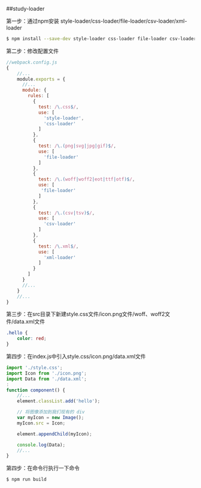 ##study-loader

第一步：通过npm安装 style-loader/css-loader/file-loader/csv-loader/xml-loader

```bash
$ npm install --save-dev style-loader css-loader file-loader csv-loader xml-loader
```

第二步：修改配置文件

```javascript
//webpack.config.js
{
	//...
	module.exports = {
	  //...
	  module: {
	    rules: [
	      {
	        test: /\.css$/,
	        use: [
	          'style-loader',
	          'css-loader'
	        ]
	  	  },
	  	  {
		    test: /\.(png|svg|jpg|gif)$/,
		    use: [
		      'file-loader'
		    ]
		  },
		  {
			test: /\.(woff|woff2|eot|ttf|otf)$/,
		    use: [
		     'file-loader'
			]
		  },
	      {
	        test: /\.(csv|tsv)$/,
	        use: [
	          'csv-loader'
	        ]
	      },
	      {
	        test: /\.xml$/,
	        use: [
	          'xml-loader'
	        ]
	      }
	    ]
	  }
	  //...
	}
	//...
}
```

第三步：在src目录下新建style.css文件/icon.png文件/woff、woff2文件/data.xml文件

```css
.hello {
	color: red;
}
```

第四步：在index.js中引入style.css/icon.png/data.xml文件

```javascript
import './style.css';
import Icon from './icon.png';
import Data from './data.xml';
:
function component() {
	//...
	element.classList.add('hello');

	// 将图像添加到我们现有的 div
    var myIcon = new Image();
    myIcon.src = Icon;

    element.appendChild(myIcon);

    console.log(Data);
	//...
}
```
第四步：在命令行执行一下命令

```bash
$ npm run build
```

